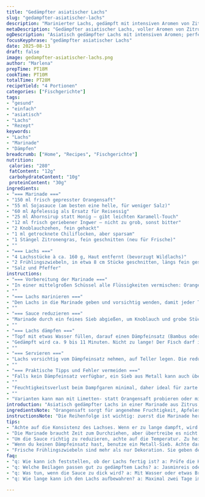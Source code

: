 ```yaml
---
title: "Gedämpfter asiatischer Lachs"
slug: "gedampfter-asiatischer-lachs"
description: "Marinierter Lachs, gedämpft mit intensiven Aromen von Zitrus, Ingwer und leicht scharfer Sauce. Die Zubereitung setzt auf schonendes Garen und eine reduziertere, sirupartige Marinade. Klassisch mit Reis und grünen Gemüsebeilagen, aber mit persönlicher Note durch Zitronengras und Frühlingszwiebel. Hier ersetzt Reisessig durch Apfelessig, Honig durch Ahornsirup, fördert milde Süße und bringt mehr Tiefe ins Spiel. Wichtig: Auf Frische des Ingwers achten, die Konsistenz des Lachses prüfen, nicht austrocknen lassen."
metaDescription: "Gedämpfter asiatischer Lachs, voller Aromen von Zitrus und Ingwer; ein köstliches Rezept für gesunde feine Küche"
ogDescription: "Asiatisch gedämpfter Lachs mit intensiven Aromen; perfektes Rezept für ein gesundes Gericht"
focusKeyphrase: "gedämpfter asiatischer Lachs"
date: 2025-08-13
draft: false
image: gedampfter-asiatischer-lachs.png
author: "Marlena"
prepTime: PT18M
cookTime: PT10M
totalTime: PT28M
recipeYield: "4 Portionen"
categories: ["Fischgerichte"]
tags:
- "gesund"
- "einfach"
- "asiatisch"
- "Lachs"
- "Rezept"
keywords:
- "Lachs"
- "Marinade"
- "Dämpfen"
breadcrumb: ["Home", "Recipes", "Fischgerichte"]
nutrition: 
 calories: "280"
 fatContent: "12g"
 carbohydrateContent: "10g"
 proteinContent: "30g"
ingredients:
- "=== Marinade ==="
- "150 ml frisch gepresster Orangensaft"
- "55 ml Sojasauce (am besten eine helle, für weniger Salz)"
- "60 ml Apfelessig als Ersatz für Reisessig"
- "25 ml Ahornsirup statt Honig – gibt leichten Karamell-Touch"
- "12 ml frisch geriebener Ingwer – nicht zu grob, sonst bitter"
- "2 Knoblauchzehen, fein gehackt"
- "1 ml getrocknete Chiliflocken, aber sparsam"
- "1 Stängel Zitronengras, fein geschnitten (neu für Frische)"
- ""
- "=== Lachs ==="
- "4 Lachsstücke à ca. 160 g, Haut entfernt (bevorzugt Wildlachs)"
- "2 Frühlingszwiebeln, in etwa 8 cm Stücke geschnitten, längs fein geschnitten"
- "Salz und Pfeffer"
instructions:
- "=== Vorbereitung der Marinade ==="
- "In einer mittelgroßen Schüssel alle Flüssigkeiten vermischen: Orangensaft, Sojasauce, Apfelessig, Ahornsirup. Dann gepressten Ingwer und fein gehackten Knoblauch hinzufügen. Das Zitronengras sorgt für frische Noten und mildert die Süße etwas ab. Die Chiliflocken zuletzt einstreuen; je nachdem, wie scharf man es mag, anpassen. Zeit lassen, damit sich die Aromen verbinden – kurz probieren, um die Balance zu prüfen."
- ""
- "=== Lachs marinieren ==="
- "Den Lachs in die Marinade geben und vorsichtig wenden, damit jeder Teil bedeckt ist. Wichtig zu vermeiden: zu starkes Durcheinander oder Aufreißen des Fischs. 90 bis 120 Minuten im Kühlschrank reichen, länger wird oft nichts, sonst verliert der Lachs Struktur. Währenddessen ab und zu die Lachsstücke drehen, damit sie gleichmäßig marinieren. "
- ""
- "=== Sauce reduzieren ==="
- "Marinade durch ein feines Sieb abgießen, um Knoblauch und grobe Stücke zu entfernen. In einen kleinen Topf gießen und bei milder Hitze langsam einkochen lassen. Achtung, nicht zu heiß, sonst verbrennt der Zucker vom Ahornsirup. Es dauert etwa 6 bis 7 Minuten, bis die Sauce sirupartig ist und intensiver riecht – daran merke ich, dass Flüssigkeit reduziert ist. Vom Herd nehmen und beiseitestellen."
- ""
- "=== Lachs dämpfen ==="
- "Topf mit etwas Wasser füllen, darauf einen Dämpfeinsatz (Bambus oder Metall). Das Wasser sollte nie den Boden berühren, nur Dampf erzeugen. Lachsstücke herausnehmen, leicht mit Salz und Pfeffer würzen – wenig, Sojasauce bringt schon Salz mit. Spätestens jetzt die Frühlingszwiebeln auf den Lachs legen, verteilen für Aroma und Farbe. Deckel fest schließen, damit Dampf nicht entweicht."
- "Gedämpft wird ca. 9 bis 11 Minuten. Nicht zu lange! Der Fisch darf innen noch zart glänzen, nicht durchgegart und trocken. Tipp von mir: Mit einer Gabel vorsichtig anheben – fällt das Filet von alleine auseinander? Dann zu weit. Farbänderung schön hellrosa und Saftigkeit spürbar."
- ""
- "=== Servieren ==="
- "Lachs vorsichtig vom Dämpfeinsatz nehmen, auf Teller legen. Die reduzierte Sauce großzügig darüber träufeln. Für Frische und Crunch passt frischer Koriander oder eine Scheibe Limette gut dazu. Jasminreis oder Basmatireis empfehle ich, Gemüse wie gedämpfte Brokkoliröschen oder grüner Spargel als Beilage – bei Hektik tut es auch Tiefkühlgemüse, einfach gut vorgegart und gewürzt."
- ""
- "=== Praktische Tipps und Fehler vermeiden ==="
- "Falls kein Dämpfeinsatz verfügbar, ein Sieb aus Metall kann auch über den Topf mit kochendem Wasser gestellt werden. Darauf vorher leicht ölen, damit der Lachs nicht klebt. Marinade niemals zum Einlegen länger als 2 Stunden, sonst zerfällt das zarte Protein des Lachses. Wenn die Sauce zu dick wird und klebt, mit etwas Wasser oder Brühe strecken, nicht zu stark, sonst verliert sie Kraft. Und immer: frischen, festen Lachs kaufen, auf Geruch und Farbe achten. Beim Einlegen sollte der Lachs nicht schwimmen, sonst salzt er zu sehr ein."
- ""
- "Feuchtigkeitsverlust beim Dampfgaren minimal, daher ideal für zarte Texturen. Frühlingszwiebeln nicht weglassen, sie sind mehr als Garnitur – geben milden Zwiebelduft, der perfekt mit der Zitrussauce harmoniert. Knoblauch ruhig fein hacken, sonst kriegt man im Sud Bits, die nach dem Garen zu intensiv sind – feine Zwiebelreste dagegen schmecken weicher."
- ""
- "Varianten kann man mit Limetten- statt Orangensaft probieren oder mit etwas geriebenem Kurkuma in der Marinade experimentieren – gibt Farbe und eine leichte Schärfe. Vorsicht bei Honigersatz: Ahorncharakter ist kräftiger, passt aber gut in asiatische Saucen für ein wenig unerwartete Tiefe."
introduction: "Asiatisch gedämpfter Lachs in einer Marinade aus Zitrus, Sojasauce und Ingwer ist ein Küchenklassiker, den ich schon oft unterwegs ausprobiert habe. Beim ersten Versuch war der Fisch etwas zu lange gedämpft – trocken und fad. Später habe ich gelernt, auf die Konsistenz zu hören, auf die Farbe. Dämpfen bewahrt die Saftigkeit, während die Marinade für Geschmackstiefe sorgt, die durch das Einkochen intensiviert wird. Kleine Anpassungen wie Zitronengras oder Apfelessig verleihen mehr Frische. Alleine beim Geruch in der Küche merkt man die Balance der Aromen, der süße Honigersatz und das Zitronengras zusammen mit Ingwer öffnen up die Sinne. Wichtig ist die Temperaturkontrolle beim Reduzieren der Sauce und das Zeitgefühl beim Dämpfen des Lachses. Geschmackvoll, schonend, mit Gefühl und ein kleines bisschen Experimentierfreude."
ingredientsNote: "Orangensaft sorgt für angenehme Fruchtigkeit, Apfelessig kann in Notfällen Reisessig ersetzen, bringt allerdings eine mildere Säure. Honig habe ich durch Ahornsirup getauscht, weil es einen subtilen Karamellton gibt und Hexenholz-Aromatik, die im Gericht sehr gut funktioniert. Frischer Ingwer muss fein gehackt sein; gröbere Stücke können den Geschmack dominieren und bitter werden. Zitronengras als Zutat habe ich nach mehreren Versuchen ergänzt – gibt eine Frische, welche die Süße der Marinade ausbalanciert. Außerdem lohnt es sich, frische Frühlingszwiebeln nicht zu grob zu schneiden, sie verschmelzen mit dem Dampf besser. Lachs sollte möglichst frisch sein, und die Haut entfernt, weil sie sonst im Dampf etwas gummiartig werden kann. Beim Salzen vorsichtig sein, Sojasauce bringt schon ordentlich Salz mit."
instructionsNote: "Die Reihenfolge ist wichtig: zuerst die Marinade herstellen, dann den Lachs darin ziehen lassen, kurz vor dem Garen die Sauce reduzieren. So wird nichts fade oder zäh. Dämpfen geschieht am besten mit einem eng schließenden Deckel, damit keine Hitze entweicht. Lieber ein paar Minuten zu wenig gären lassen, zum Nachgaren kommt der Fisch auch noch auf dem Teller nach. Zwischenzeitlich kann man die Sauce beobachten, sie wird dickflüssiger, schimmert glänzend und riecht intensiver. Ein häufiges Missverständnis ist zu lange zu dämpfen oder zu heftig zu reduzieren – hier immer auf Optik und Duft achten. Wenn der Lachs ganz hellrosa und trocken aussieht, war der Moment vorbei. Tipps aus der Praxis: eine kleine Holzgabel oder ein kleines Messer benutzt man, um sanft die Zubereitung zu checken, ohne Fischfasern zu zerreißen. Die Sauce am Schluss warm nicht kochen, sonst verliert sie ihren Glanz und Geschmack. Ein schneller Trick beim Servieren: etwas frischen Koriander oder Limettenabrieb draufgeben, bringt nochmal einen Kick."
tips:
- "Achte auf die Konsistenz des Lachses. Wenn er zu lange dampft, wird er trocken. Ideal ist es, wenn der Fisch innen noch leicht glänzt und zart ist. Ich verwende immer eine Gabel, um vorsichtig zu prüfen, ob das Filet schon auseinanderfällt. Wenn ja, dann war das Dämpfen zu lange."
- "Die Marinade braucht Zeit zum Durchziehen, aber übertreibe es nicht. Wenn der Lachs länger als zwei Stunden mariniert, kann die Textur leiden. Ich habe auch schon festgestellt, dass die Mischung aus Orangensaft und Apfelessig sehr gut ausbalanciert. Finde deine perfekte Balance."
- "Um die Sauce richtig zu reduzieren, achte auf die Temperatur. Zu heißes Kochen kann den Zucker im Sirup verbrennen. Langsame Hitze bringt die Aromen zur Geltung und sorgt für eine herrliche Konsistenz. Am Ende sollte sie schön sirupartig sein. Das kann 6 bis 7 Minuten dauern."
- "Wenn du keinen Dämpfeinsatz hast, benutze ein Metall-Sieb. Achte darauf, das Sieb vorher leicht einzufetten, damit der Lachs nicht festklebt. Dämpfgaren ist schlägt das Braten; es behält die Zartheit des Fisches bei. Ideal für feine Texturen."
- "Frische Frühlingszwiebeln sind mehr als nur Dekoration. Sie geben dem Gericht einen tollen, milden Zwiebelgeschmack, der mit der Marinade wunderbar harmoniert. Ich schneide sie immer längs und fein, damit sie im Dampf besser zerfallen."
faq:
- "q: Wie kann ich feststellen, ob der Lachs fertig ist? a: Prüfe die Konsistenz, er sollte innen noch rosa sein. Zarte Fäden, wenn du ihn mit einer Gabel anhebst, sind ein gutes Zeichen."
- "q: Welche Beilagen passen gut zu gedämpftem Lachs? a: Jasminreis oder Basmatireis sind ideal. Auch gedämpfte Gemüse, wie Brokkoli oder Spargel, sind toll. Tiefkühlgemüse kann auch verwendet werden, wenn du weniger Zeit hast."
- "q: Was tun, wenn die Sauce zu dick wird? a: Mit Wasser oder etwas Brühe verdünnen. Aber vorsichtig, nicht zu viel. Nutze nur eine kleine Menge, damit die Aromen nicht zu stark verlieren."
- "q: Wie lange kann ich den Lachs aufbewahren? a: Maximal zwei Tage im Kühlschrank. Achte darauf, dass er gut verpackt ist, um Gerüche zu vermeiden. Oder einfrieren, dann hält er länger, aber die Qualität kann leiden."

---
```

